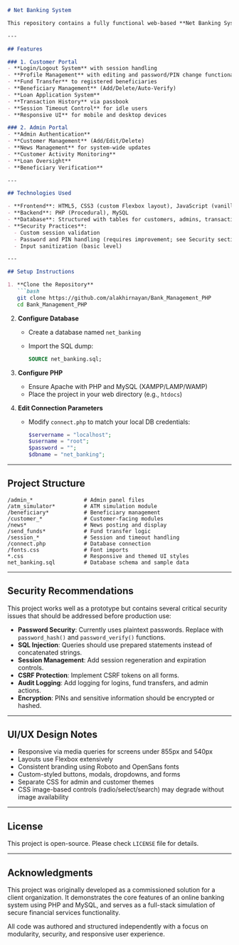 

````markdown
# Net Banking System

This repository contains a fully functional web-based **Net Banking System** developed using **PHP**, **MySQL**, **HTML**, **CSS**, and **JavaScript**. It simulates core banking features for both **customers** and **administrators**, including account management, fund transfers, beneficiary handling, loan processing, and secure user authentication.

---

## Features

### 1. Customer Portal
- **Login/Logout System** with session handling
- **Profile Management** with editing and password/PIN change functionality
- **Fund Transfer** to registered beneficiaries
- **Beneficiary Management** (Add/Delete/Auto-Verify)
- **Loan Application System**
- **Transaction History** via passbook
- **Session Timeout Control** for idle users
- **Responsive UI** for mobile and desktop devices

### 2. Admin Portal
- **Admin Authentication**
- **Customer Management** (Add/Edit/Delete)
- **News Management** for system-wide updates
- **Customer Activity Monitoring**
- **Loan Oversight**
- **Beneficiary Verification**

---

## Technologies Used

- **Frontend**: HTML5, CSS3 (custom Flexbox layout), JavaScript (vanilla + jQuery)
- **Backend**: PHP (Procedural), MySQL
- **Database**: Structured with tables for customers, admins, transactions, loans, news, and beneficiaries
- **Security Practices**:
  - Custom session validation
  - Password and PIN handling (requires improvement; see Security section)
  - Input sanitization (basic level)

---

## Setup Instructions

1. **Clone the Repository**
   ```bash
   git clone https://github.com/alakhirnayan/Bank_Management_PHP
   cd Bank_Management_PHP
````

2. **Configure Database**

   * Create a database named `net_banking`
   * Import the SQL dump:

     ```sql
     SOURCE net_banking.sql;
     ```

3. **Configure PHP**

   * Ensure Apache with PHP and MySQL (XAMPP/LAMP/WAMP)
   * Place the project in your web directory (e.g., `htdocs`)

4. **Edit Connection Parameters**

   * Modify `connect.php` to match your local DB credentials:

     ```php
     $servername = "localhost";
     $username = "root";
     $password = "";
     $dbname = "net_banking";
     ```

---

## Project Structure

```
/admin_*                # Admin panel files
/atm_simulator*         # ATM simulation module
/beneficiary*           # Beneficiary management
/customer_*             # Customer-facing modules
/news*                  # News posting and display
/send_funds*            # Fund transfer logic
/session_*              # Session and timeout handling
/connect.php            # Database connection
/fonts.css              # Font imports
*.css                   # Responsive and themed UI styles
net_banking.sql         # Database schema and sample data
```

---

## Security Recommendations

This project works well as a prototype but contains several critical security issues that should be addressed before production use:

* **Password Security**: Currently uses plaintext passwords. Replace with `password_hash()` and `password_verify()` functions.
* **SQL Injection**: Queries should use prepared statements instead of concatenated strings.
* **Session Management**: Add session regeneration and expiration controls.
* **CSRF Protection**: Implement CSRF tokens on all forms.
* **Audit Logging**: Add logging for logins, fund transfers, and admin actions.
* **Encryption**: PINs and sensitive information should be encrypted or hashed.

---

## UI/UX Design Notes

* Responsive via media queries for screens under 855px and 540px
* Layouts use Flexbox extensively
* Consistent branding using Roboto and OpenSans fonts
* Custom-styled buttons, modals, dropdowns, and forms
* Separate CSS for admin and customer themes
* CSS image-based controls (radio/select/search) may degrade without image availability

---

## License

This project is open-source. Please check `LICENSE` file for details.

---

## Acknowledgments

This project was originally developed as a commissioned solution for a client organization. It demonstrates the core features of an online banking system using PHP and MySQL, and serves as a full-stack simulation of secure financial services functionality.

All code was authored and structured independently with a focus on modularity, security, and responsive user experience.

```